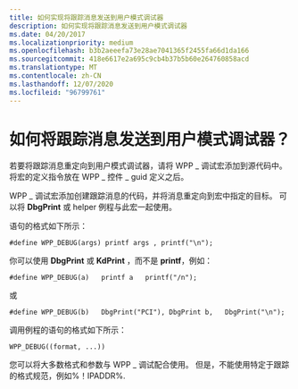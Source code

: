 ```yaml
---
title: 如何实现将跟踪消息发送到用户模式调试器
description: 如何实现将跟踪消息发送到用户模式调试器
ms.date: 04/20/2017
ms.localizationpriority: medium
ms.openlocfilehash: b3b2aeeefa73e28ae7041365f2455fa66d1da166
ms.sourcegitcommit: 418e6617e2a695c9cb4b37b5b60e264760858acd
ms.translationtype: MT
ms.contentlocale: zh-CN
ms.lasthandoff: 12/07/2020
ms.locfileid: "96799761"
---
```

# <a name="how-do-i-send-trace-messages-to-a-user-mode-debugger"></a>如何将跟踪消息发送到用户模式调试器？


若要将跟踪消息重定向到用户模式调试器，请将 WPP \_ 调试宏添加到源代码中。 将宏的定义指令放在 WPP \_ 控件 \_ guid 定义之后。

WPP \_ 调试宏添加创建跟踪消息的代码，并将消息重定向到宏中指定的目标。 可以将 **DbgPrint** 或 helper 例程与此宏一起使用。

语句的格式如下所示：

```
#define WPP_DEBUG(args) printf args , printf("\n");
```

你可以使用 **DbgPrint** 或 **KdPrint** ，而不是 **printf**，例如：

```
#define WPP_DEBUG(a)   printf a   printf("/n");
```

或

```
#define WPP_DEBUG(b)   DbgPrint("PCI"), DbgPrint b,   DbgPrint("\n");
```

调用例程的语句的格式如下所示：

```
WPP_DEBUG((format, ...))
```

您可以将大多数格式和参数与 WPP \_ 调试配合使用。 但是，不能使用特定于跟踪的格式规范，例如%！IPADDR%.

 

 





